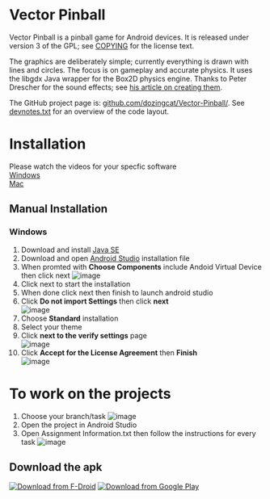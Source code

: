 # Vector Pinball

Vector Pinball is a pinball game for Android devices.
It is released under version 3 of the GPL; see [COPYING](COPYING.txt) for the license text.

The graphics are deliberately simple; currently everything is drawn with lines and circles.
The focus is on gameplay and accurate physics.
It uses the libgdx Java wrapper for the Box2D physics engine.
Thanks to Peter Drescher for the sound effects; see [his article on creating them](https://www.twittering.com/webarchive_articles/FMOD%20for%20Android%20-%20O'Reilly%20Broadcast.html).

The GitHub project page is: [github.com/dozingcat/Vector-Pinball/](https://github.com/dozingcat/Vector-Pinball/).
See [devnotes.txt](devnotes.txt) for an overview of the code layout.


# Installation

Please watch the videos for your specfic software<br>
[Windows](https://www.youtube.com/watch?v=G0MoOuxNbcw)<br>
[Mac](https://www.youtube.com/watch?v=HiKt878ry1k)

## Manual Installation
### Windows
1. Download and install [Java SE](https://www.oracle.com/java/technologies/java-se-glance.html)
2. Download and open [Android Studio](https://developer.android.com/studio) installation file
3. When promted with **Choose Components** include Andoid Virtual Device then click next ![image](https://user-images.githubusercontent.com/82111747/217068551-fcaefc36-b4ae-485a-b5a0-c99f2506f12b.png)
4. Click next to start the installation 
5. When done click next then finish to launch android studio
6. Click **Do not import Settings** then click **next**<br>
![image](https://user-images.githubusercontent.com/82111747/217068972-eb25126e-6e41-44ef-aaa8-572fb783a136.png)
7. Choose **Standard** installation
8. Select your theme
9. Click **next to the verify settings** page<br>
![image](https://user-images.githubusercontent.com/82111747/217069283-0c922d89-a0b6-4d1f-9f8d-87d47cbc7ae4.png)
10. Click **Accept for the License Agreement** then **Finish**<br> 
![image](https://user-images.githubusercontent.com/82111747/217069388-7bf8ca97-df6b-4230-a6cd-275447f1bdbd.png)

# To work on the projects
1. Choose your branch/task
![image](https://user-images.githubusercontent.com/82111747/217070131-7b458633-ed3b-46dc-a60b-622478fb367d.png)
2. Open the project in Android Studio
3. Open Assignment Information.txt then follow the instructions for every task
![image](https://user-images.githubusercontent.com/82111747/217070462-b8c60c76-1454-416d-85e4-df443d3517b2.png)


## Download the apk

[![Download from F-Droid](https://upload.wikimedia.org/wikipedia/commons/3/3c/F-Droid_Logo_4.svg "Download from F-Droid")](https://f-droid.org/repository/browse/?fdid=com.dozingcatsoftware.bouncy)    [![Download from Google Play](https://user-images.githubusercontent.com/33793273/132640445-ee1c74c2-9330-4ba9-93f8-218acd52fab9.png "Download from Google Play")](https://play.google.com/store/apps/details?id=com.dozingcatsoftware.bouncy)
